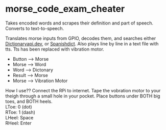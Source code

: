 # morse_code_exam_cheater
Takes encoded words and scrapes their definition and part of speech. Converts to text-to-speech.

Translates morse inputs from GPIO, decodes them, and searches either <a href="https://api.dictionaryapi.dev">Dictionaryapi.dev</a>, or <a href="https://spanishdict.com">Spanishdict</a>.
Also plays line by line in a text file with tts. Tts has been replaced with vibration motor.

<ul>
  <li>Button --> Morse</li>
  <li>Morse --> Word</li>
  <li>Word --> Dictonary</li>
  <li>Result --> Morse</li>
  <li>Morse --> Vibration Motor</li>
</ul>

How I use??
Connect the RPi to internet. Tape the vobration motor to your theigh through a small hole in your pocket. Place buttons under BOTH big toes, and BOTH heels. <br>
LToe: 0 (dot)<br>
RToe: 1 (dash)<br>
LHeel: Space<br>
RHeel: Enter
